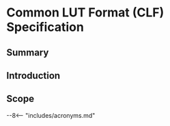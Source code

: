 # Common LUT Format (CLF) Specification

## Summary


## Introduction 


## Scope 


--8<-- "includes/acronyms.md"

